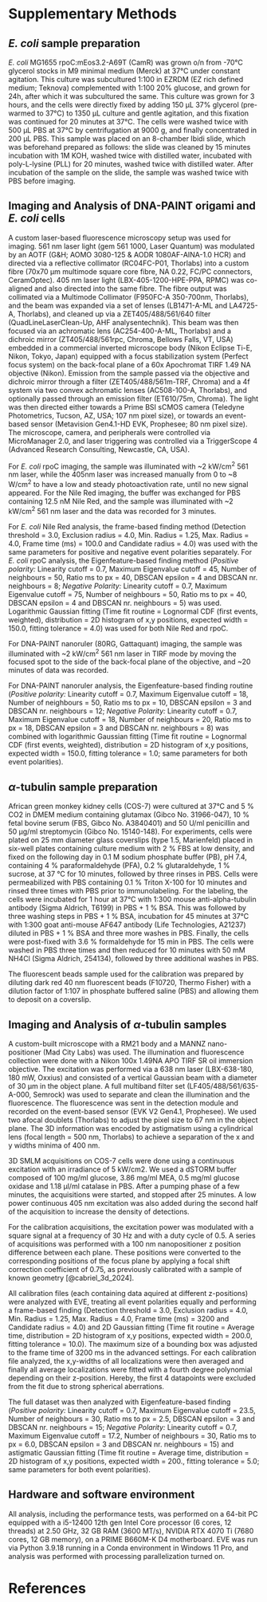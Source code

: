 ﻿---
bibliography: Markdown_info\citations.bib
csl: ieee.csl
---

# Supplementary Methods

## *E. coli* sample preparation
*E. coli* MG1655 rpoC:mEos3.2-A69T (CamR) was grown o/n from -70°C glycerol stocks in M9 minimal medium (Merck) at 37°C under constant agitation. This culture was subcultured 1:100 in EZRDM (EZ rich defined medium; Teknova) complemented with 1:100 20% glucose, and grown for 24h, after which it was subcultured the same. This culture was grown for 3 hours, and the cells were directly fixed by adding 150 µL 37% glycerol (pre-warmed to 37°C) to 1350 µL culture and gentle agitation, and this fixation was continued for 20 minutes at 37°C. The cells were washed twice with 500 µL PBS at 37°C by centrifugation at 9000 g, and finally concentrated in 200 µL PBS. This sample was placed on an 8-chamber Ibidi slide, which was beforehand prepared as follows: the slide was cleaned by 15 minutes incubation with 1M KOH, washed twice with distilled water, incubated with poly-L-lysine (PLL) for 20 minutes, washed twice with distilled water. After incubation of the sample on the slide, the sample was washed twice with PBS before imaging.

## Imaging and Analysis of DNA-PAINT origami and *E. coli* cells
A custom laser-based fluorescence microscopy setup was used for imaging. 561 nm laser light (gem 561 1000, Laser Quantum) was modulated by an AOTF (G&H; AOMO 3080-125 & AODR 1080AF-AINA-1.0 HCR) and directed via a reflective collimator (RC04FC-P01, Thorlabs) into a custom fibre (70x70 µm multimode square core fibre, NA 0.22, FC/PC connectors, CeramOptec). 405 nm laser light (LBX-405-1200-HPE-PPA, RPMC) was co-aligned and also directed into the same fibre. The fibre output was collimated via a Multimode Collimator (F950FC-A 350-700nm, Thorlabs), and the beam was expanded via a set of lenses (LB1471-A-ML and LA4725-A, Thorlabs), and cleaned up via a ZET405/488/561/640 filter (QuadLineLaserClean-Up, AHF analysentechnik). This beam was then focused via an achromatic lens (AC254-400-A-ML, Thorlabs) and a dichroic mirror (ZT405/488/561rpc, Chroma, Bellows Falls, VT, USA) embedded in a commercial inverted microscope body (Nikon Eclipse Ti-E, Nikon, Tokyo, Japan) equipped with a focus stabilization system (Perfect focus system) on the back-focal plane of a 60x Apochromat TIRF 1.49 NA objective (Nikon). Emission from the sample passed via the objective and dichroic mirror through a filter (ZET405/488/561m-TRF, Chroma) and a 4f system via two convex achromatic lenses (AC508-100-A, Thorlabs), and optionally passed through an emission filter (ET610/75m, Chroma). The light was then directed either towards a Prime BSI sCMOS camera (Teledyne Photometrics, Tucson, AZ, USA; 107 nm pixel size), or towards an event-based sensor (Metavision Gen4.1-HD EVK, Prophesee; 80 nm pixel size). The microscope, camera, and peripherals were controlled via MicroManager 2.0, and laser triggering was controlled via a TriggerScope 4 (Advanced Research Consulting, Newcastle, CA, USA).

For *E. coli* rpoC imaging, the sample was illuminated with ~2 kW/cm<sup>2</sup> 561 nm laser, while the 405nm laser was increased manually from 0 to ~8 W/cm<sup>2</sup> to have a low and steady photoactivation rate, until no new signal appeared. For the Nile Red imaging, the buffer was exchanged for PBS containing 12.5 nM Nile Red, and the sample was illuminated with ~2 kW/cm<sup>2</sup> 561 nm laser and the data was recorded for 3 minutes.

For *E. coli* Nile Red analysis, the frame-based finding method (Detection threshold = 3.0, Exclusion radius = 4.0, Min. Radius = 1.25, Max. Radius = 4.0, Frame time (ms) = 100.0 and Candidate radius = 4.0) was used with the same parameters for positive and negative event polarities separately. For *E. coli* rpoC analysis, the Eigenfeature-based finding method (*Positive polarity:* Linearity cutoff = 0.7, Maximum Eigenvalue cutoff = 45, Number of neighbours = 50, Ratio ms to px = 40, DBSCAN epsilon = 4 and DBSCAN nr. neighbours = 8; *Negative Polarity:* Linearity cutoff = 0.7, Maximum Eigenvalue cutoff = 75, Number of neighbours = 50, Ratio ms to px = 40, DBSCAN epsilon = 4 and DBSCAN nr. neighbours = 5) was used. Logarithmic Gaussian fitting (Time fit routine = Lognormal CDF (first events, weighted), distribution = 2D histogram of x,y positions, expected width = 150.0, fitting tolerance = 4.0) was used for both Nile Red and rpoC.

For DNA-PAINT nanoruler (80RG, Gattaquant) imaging, the sample was illuminated with ~2 kW/cm<sup>2</sup> 561 nm laser in TIRF mode by moving the focused spot to the side of the back-focal plane of the objective, and ~20 minutes of data was recorded.

For DNA-PAINT nanoruler analysis, the Eigenfeature-based finding routine (*Positive polarity:* Linearity cutoff = 0.7, Maximum Eigenvalue cutoff = 18, Number of neighbours = 50, Ratio ms to px = 10, DBSCAN epsilon = 3 and DBSCAN nr. neighbours = 12; *Negative Polarity:* Linearity cutoff = 0.7, Maximum Eigenvalue cutoff = 18, Number of neighbours = 20, Ratio ms to px = 18, DBSCAN epsilon = 3 and DBSCAN nr. neighbours = 8) was combined with logarithmic Gaussian fitting (Time fit routine = Lognormal CDF (first events, weighted), distribution = 2D histogram of x,y positions, expected width = 150.0, fitting tolerance = 1.0; same parameters for both event polarities).

## $\alpha$-tubulin sample preparation
African green monkey kidney cells (COS-7) were cultured at 37°C and 5 % CO2 in DMEM medium containing glutamax (Gibco No. 31966-047), 10 % fetal bovine serum (FBS, Gibco No. A3840401) and 50 U/ml penicillin and 50 µg/ml streptomycin (Gibco No. 15140-148). For experiments, cells were plated on 25 mm diameter glass coverslips (type 1.5, Marienfeld) placed in six-well plates containing culture medium with 2 % FBS at low density, and fixed on the following day in 0.1 M sodium phosphate buffer (PB), pH 7.4, containing 4 % paraformaldehyde (PFA), 0.2 % glutaraldehyde, 1 % sucrose, at 37 °C for 10 minutes, followed by three rinses in PBS. Cells were permeabilized with PBS containing 0.1 % Triton X-100 for 10 minutes and rinsed three times with PBS prior to immunolabeling. For the labeling, the cells were incubated for 1 hour at 37°C with 1:300 mouse anti-alpha-tubulin antibody (Sigma Aldrich, T6199) in PBS + 1 % BSA. This was followed by three washing steps in PBS + 1 % BSA, incubation for 45 minutes at 37°C with 1:300 goat anti-mouse AF647 antibody (Life Technologies, A21237) diluted in PBS + 1 % BSA and three more washes in PBS. Finally, the cells were post-fixed with 3.6 % formaldehyde for 15 min in PBS. The cells were washed in PBS three times and then reduced for 10 minutes with 50 mM NH4Cl (Sigma Aldrich, 254134), followed by three additional washes in PBS.

The fluorescent beads sample used for the calibration was prepared by diluting dark red 40 nm fluorescent beads (F10720, Thermo Fisher) with a dilution factor of 1:107 in phosphate buffered saline (PBS) and allowing them to deposit on a coverslip.


## Imaging and Analysis of $\alpha$-tubulin samples
A custom-built microscope with a RM21 body and a MANNZ nano-positioner (Mad City Labs) was used. The illumination and fluorescence collection were done with a Nikon 100x 1.49NA APO TIRF SR oil immersion objective. The excitation was performed via a 638 nm laser (LBX-638-180, 180 mW, Oxxius) and consisted of a vertical Gaussian beam with a diameter of 30 µm in the object plane. A full multiband filter set (LF405/488/561/635-A-000, Semrock) was used to separate and clean the illumination and the fluorescence. The fluorescence was sent in the detection module and recorded on the event-based sensor (EVK V2 Gen4.1, Prophesee). We used two afocal doublets (Thorlabs) to adjust the pixel size to 67 nm in the object plane. The 3D information was encoded by astigmatism using a cylindrical lens (focal length = 500 nm, Thorlabs) to achieve a separation of the x and y widths minima of 400 nm.

3D SMLM acquisitions on COS-7 cells were done using a continuous excitation with an irradiance of 5 kW/cm2. We used a dSTORM buffer composed of 100 mg/ml glucose, 3.86 mg/ml MEA, 0.5 mg/ml glucose oxidase and 1.18 µl/ml catalase in PBS. After a pumping phase of a few minutes, the acquisitions were started, and stopped after 25 minutes. A low power continuous 405 nm excitation was also added during the second half of the acquisition to increase the density of detections.

For the calibration acquisitions, the excitation power was modulated with a square signal at a frequency of 30 Hz and with a duty cycle of 0.5. A series of acquisitions was performed with a 100 nm nanopositioner z position difference between each plane. These positions were converted to the corresponding positions of the focus plane by applying a focal shift correction coefficient of 0.75, as previously calibrated with a sample of known geometry [@cabriel_3d_2024].

All calibration files (each containing data aquired at different z-positions) were analyzed with EVE, treating all event polarities equally and performing a frame-based finding (Detection threshold = 3.0, Exclusion radius = 4.0, Min. Radius = 1.25, Max. Radius = 4.0, Frame time (ms) = 3200 and Candidate radius = 4.0) and 2D Gaussian fitting (Time fit routine = Average time, distribution = 2D histogram of x,y positions, expected width = 200.0, fitting tolerance = 10.0). The maximum size of a bounding box was adjusted to the frame time of 3200 ms in the advanced settings. For each calibration file analyzed, the x,y-widths of all localizations were then averaged and finally all average localizations were fitted with a fourth degree polynomial depending on their z-position. Hereby, the first 4 datapoints were excluded from the fit due to strong spherical aberrations.

The full dataset was then analyzed with Eigenfeature-based finding (*Positive polarity:* Linearity cutoff = 0.7, Maximum Eigenvalue cutoff = 23.5, Number of neighbours = 30, Ratio ms to px = 2.5, DBSCAN epsilon = 3 and DBSCAN nr. neighbours = 15; *Negative Polarity:* Linearity cutoff = 0.7, Maximum Eigenvalue cutoff = 17.2, Number of neighbours = 30, Ratio ms to px = 6.0, DBSCAN epsilon = 3 and DBSCAN nr. neighbours = 15) and astigmatic Gaussian fitting (Time fit routine = Average time, distribution = 2D histogram of x,y positions, expected width = 200., fitting tolerance = 5.0; same parameters for both event polarities). 

## Hardware and software environment
All analysis, including the performance tests, was performed on a 64-bit PC equipped with a i5-12400 12th gen Intel Core processor (6 cores, 12 threads) at 2.50 GHz, 32 GB RAM (3600 MT/s), NVIDIA RTX 4070 Ti (7680 cores, 12 GB memory), on a PRIME B660M-K D4 motherboard. EVE was run via Python 3.9.18 running in a Conda environment in Windows 11 Pro, and analysis was performed with processing parallelization turned on.

# References
